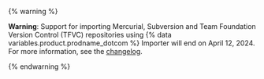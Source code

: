 {% warning %}

**Warning**: Support for importing Mercurial, Subversion and Team Foundation Version Control (TFVC) repositories using {% data variables.product.prodname_dotcom %} Importer will end on April 12, 2024. For more information, see the [changelog](https://github.blog/changelog/2023-04-17-deprecation-importing-non-git-repositories-with-github-importer/).

{% endwarning %}
